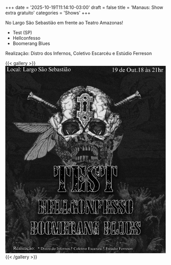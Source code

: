 +++
date = '2025-10-19T11:14:10-03:00'
draft = false
title = 'Manaus: Show extra gratuito'
categories = 'Shows'
+++

No Largo São Sebastião em frente ao Teatro Amazonas!

<!--more-->

- Test (SP)
- Hellconfesso
- Boomerang Blues

Realização: Distro dos Infernos, Coletivo Escarcéu e Estúdio Ferreson

{{< gallery >}}
<img src="featured.jpg" class="grid-w50 md:grid-w33 xl:grid-w25" />
{{< /gallery >}}
